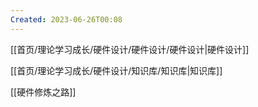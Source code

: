 ```yaml
---
Created: 2023-06-26T00:08
---
```

  

[[首页/理论学习成长/硬件设计/硬件设计/硬件设计|硬件设计]]

[[首页/理论学习成长/硬件设计/知识库/知识库|知识库]]

[[硬件修炼之路]]